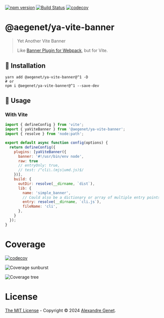 [![npm version](https://img.shields.io/npm/v/@aegenet/ya-vite-banner.svg)](https://www.npmjs.com/package/@aegenet/ya-vite-banner)
[![Build Status](https://github.com/aegenet/ya-vite-banner/actions/workflows/ci.yml/badge.svg)](https://github.com/aegenet/ya-vite-banner/actions)
[![codecov](https://codecov.io/gh/aegenet/ya-vite-banner/branch/main/graph/badge.svg?token=)](https://codecov.io/gh/aegenet/ya-vite-banner)
<br />

# @aegenet/ya-vite-banner

> Yet Another Vite Banner
>
> Like [Banner Plugin for Webpack](https://webpack.js.org/plugins/banner-plugin/), but for Vite.

## 💾 Installation

```shell
yarn add @aegenet/ya-vite-banner@^1 -D
# or
npm i @aegenet/ya-vite-banner@^1 --save-dev
```

## 📝 Usage

### With Vite

```js vite.config.js
import { defineConfig } from 'vite';
import { yaViteBanner } from '@aegenet/ya-vite-banner';
import { resolve } from 'node:path';

export default async function config(options) {
  return defineConfig({
    plugins: [yaViteBanner({
      banner: '#!/usr/bin/env node',
      raw: true
      // entryOnly: true,
      // test: /^cli\.(mjs|umd.js)$/
    })],
    build: {
      outDir: resolve(__dirname, `dist`),
      lib: {
        name: 'simple_banner',
        // Could also be a dictionary or array of multiple entry points
        entry: resolve(__dirname, `cli.js`),
        fileName: 'cli',
      },
    }
  });
}
```

# Coverage
[![codecov](https://codecov.io/gh/aegenet/ya-vite-banner/branch/main/graph/badge.svg?token=)](https://codecov.io/gh/aegenet/ya-vite-banner)

![Coverage sunburst](https://codecov.io/gh/aegenet/ya-vite-banner/branch/main/graphs/sunburst.svg?token=)

![Coverage tree](https://codecov.io/gh/aegenet/ya-vite-banner/branch/main/graphs/tree.svg?token=)

# License

[The MIT License](LICENSE) - Copyright © 2024 [Alexandre Genet](https://github.com/aegenet).
